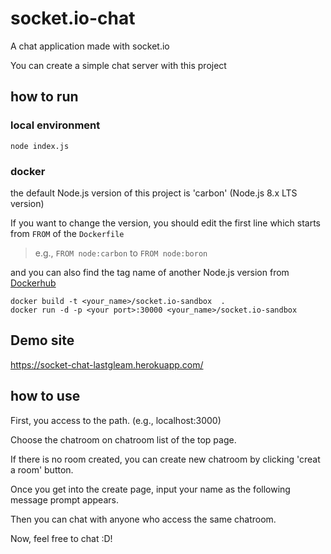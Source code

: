 # socket.io-chat

A chat application made with socket.io

You can create a simple chat server with this project

## how to run

### local environment
```
node index.js
```
### docker

the default Node.js version of this project is 'carbon' (Node.js 8.x LTS version)

If you want to change the version, you should edit the first line which starts from `FROM` of the `Dockerfile`

> e.g., `FROM node:carbon` to `FROM node:boron`

and you can also find the tag name of another Node.js version from [Dockerhub](https://hub.docker.com/_/node/)

```
docker build -t <your_name>/socket.io-sandbox  .
docker run -d -p <your port>:30000 <your_name>/socket.io-sandbox
```

## Demo site

https://socket-chat-lastgleam.herokuapp.com/


## how to use

First, you access to the path. (e.g., localhost:3000)

Choose the chatroom on chatroom list of the top page.

If there is no room created, you can create new chatroom by clicking 'creat a room' button.

Once you get into the create page, input your name as the following message prompt appears.

Then you can chat with anyone who access the same chatroom. 



Now, feel free to chat :D!



